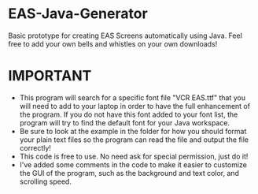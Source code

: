 # **EAS-Java-Generator**
Basic prototype for creating EAS Screens automatically using Java. Feel free to add your own bells and whistles on your own downloads!


# IMPORTANT
- This program will search for a specific font file "VCR EAS.ttf" that you will need to add to your laptop in order to have the full enhancement of the program. If you do not have this font added to your font list, the program will try to find the default font for your Java workspace.
- Be sure to look at the example in the folder for how you should format your plain text files so the program can read the file and output the file correctly!
- This code is free to use. No need ask for special permission, just do it!
- I've added some comments in the code to make it easier to customize the GUI of the program, such as the background and text color, and scrolling speed.
